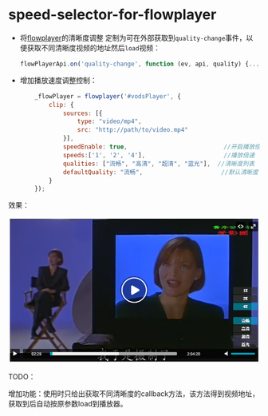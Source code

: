 # speed-selector-for-flowplayer

- 将[flowplayer](https://github.com/flowplayer/flowplayer)的清晰度调整 定制为可在外部获取到`quality-change`事件，以便获取不同清晰度视频的地址然后`load`视频：

  ```javascript
  flowPlayerApi.on('quality-change', function (ev, api, quality) {....});
  ```

- 增加播放速度调整控制：

  ```javascript
      _flowPlayer = flowplayer('#vodsPlayer', {
          clip: {
              sources: [{
                  type: "video/mp4",
                  src: "http://path/to/video.mp4"
              }],
              speedEnable: true,                           //开启播放倍速控制
              speeds:['1', '2', '4'],                      //播放倍速
              qualities: ["流畅", "高清", "超清", "蓝光"],  //清晰度列表
              defaultQuality: "流畅",                      //默认清晰度
          }
      });
  ```

 



效果： 

![show](show.png)



TODO：

增加功能：使用时只给出获取不同清晰度的callback方法，该方法得到视频地址， 获取到后自动按原参数load到播放器。
